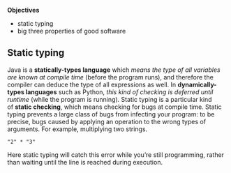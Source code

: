 **Objectives**
- static typing
- big three properties of good software
## Static typing
Java is a **statically-types language** which _means the type of all variables are known at compile time_ (before the program runs), and therefore the compiler can deduce the type of all expressions as well. In **dynamically-types languages** such as Python, _this kind of checking is deferred until runtime_ (while the program is running). Static typing is a particular kind of **static checking**, which means checking for bugs at compile time. Static typing prevents a large class of bugs from infecting your program: to be precise, bugs caused by applying an operation to the wrong types of arguments. For example, multiplying two strings.
```
"2" * "3"
```
Here static typing will catch this error while you’re still programming, rather than waiting until the line is reached during execution.
